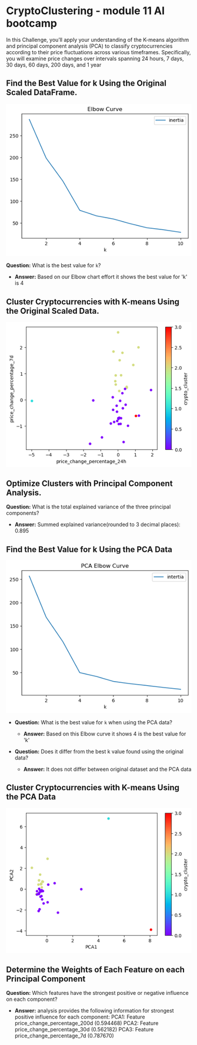 # CryptoClustering - module 11 AI bootcamp

In this Challenge, you’ll apply your understanding of the K-means algorithm and principal component analysis (PCA) to classify cryptocurrencies according to their price fluctuations across various timeframes. Specifically, you will examine price changes over intervals spanning 24 hours, 7 days, 30 days, 60 days, 200 days, and 1 year

## Find the Best Value for k Using the Original Scaled DataFrame.
![alt text](image.png)

**Question:** What is the best value for `k`?

* **Answer:** Based on our Elbow chart effort it shows the best value for 'k' is 4

## Cluster Cryptocurrencies with K-means Using the Original Scaled Data.
![alt text](image-1.png)

## Optimize Clusters with Principal Component Analysis.

**Question:** What is the total explained variance of the three principal components?

* **Answer:** Summed explained variance(rounded to 3 decimal places): 0.895

## Find the Best Value for k Using the PCA Data
![alt text](image-2.png)

* **Question:** What is the best value for `k` when using the PCA data?

  * **Answer:** Based on this Elbow curve it shows 4 is the best value for 'k'


* **Question:** Does it differ from the best k value found using the original data?

  * **Answer:** It does not differ between original dataset and the PCA data

## Cluster Cryptocurrencies with K-means Using the PCA Data
  ![alt text](image-3.png)

## Determine the Weights of Each Feature on each Principal Component

**Question:** Which features have the strongest positive or negative influence on each component? 
 
* **Answer:** analysis provides the following information for strongest positive influence for each component: 
            PCA1: Feature price_change_percentage_200d (0.594468)
            PCA2: Feature price_change_percentage_30d (0.562182)
            PCA3: Feature price_change_percentage_7d (0.787670)